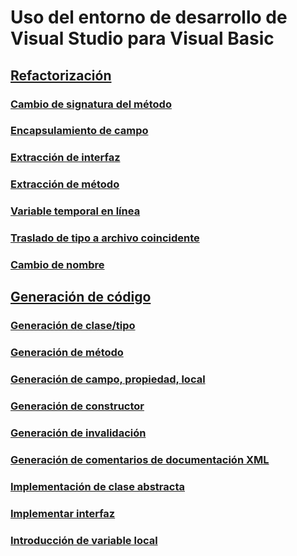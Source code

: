 # Uso del entorno de desarrollo de Visual Studio para Visual Basic
## [Refactorización](refactoring-vb.md)
### [Cambio de signatura del método](refactoring/change-method-signature.md)
### [Encapsulamiento de campo](refactoring/encapsulate-field.md)
### [Extracción de interfaz](refactoring/extract-interface.md)
### [Extracción de método](refactoring/extract-method.md)
### [Variable temporal en línea](refactoring/inline-temporary-variable.md)
### [Traslado de tipo a archivo coincidente](refactoring/move-type-to-matching-file.md)
### [Cambio de nombre](refactoring/rename.md)
## [Generación de código](code-generation-vb.md)
### [Generación de clase/tipo](code-generation/generate-class-type.md)
### [Generación de método](code-generation/generate-method.md)
### [Generación de campo, propiedad, local](code-generation/generate-field-property-local.md)
### [Generación de constructor](code-generation/generate-constructor.md)
### [Generación de invalidación](code-generation/generate-override.md)
### [Generación de comentarios de documentación XML](code-generation/generate-xml-documentation-comments.md)
### [Implementación de clase abstracta](code-generation/implement-abstract-class.md)
### [Implementar interfaz](code-generation/implement-interface.md)
### [Introducción de variable local](code-generation/introduce-local-variable.md)